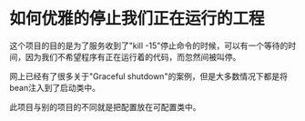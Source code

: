 # 如何优雅的停止我们正在运行的工程

这个项目的目的是为了服务收到了"kill -15"停止命令的时候，可以有一个等待的时间，因为我们不希望程序有正在运行着的代码，而忽然间被叫停。

网上已经有了很多关于"Graceful shutdown"的案例，但是大多数情况下都是将bean注入到了启动类中。

此项目与别的项目的不同就是把配置放在可配置类中。
